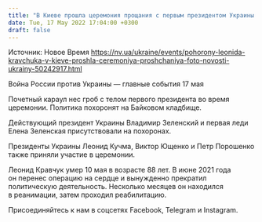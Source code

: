 ```yaml
---
title: "В Киеве прошла церемония прощания с первым президентом Украины Леонидом Кравчуком — фоторепортаж"
date: Tue, 17 May 2022 17:04:00 +0300
draft: false
---
```

Источник: Новое Время https://nv.ua/ukraine/events/pohorony-leonida-kravchuka-v-kieve-proshla-ceremoniya-proshchaniya-foto-novosti-ukrainy-50242917.html


Война России против Украины — главные события 17 мая

Почетный караул нес гроб с телом первого президента во время церемонии. Политика похоронят на Байковом кладбище. 

Действующий президент Украины Владимир Зеленский и первая леди Елена Зеленская присутствовали на похоронах.

Президенты Украины Леонид Кучма, Виктор Ющенко и Петр Порошенко также приняли участие в церемонии.

Леонид Кравчук умер 10 мая в возрасте 88 лет. В июне 2021 года он перенес операцию на сердце и вынужденно прекратил политическую деятельность. Несколько месяцев он находился в реанимации, затем проходил реабилитацию.

Присоединяйтесь к нам в соцсетях Facebook, Telegram и Instagram.
